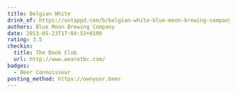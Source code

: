 ```yaml
---
title: Belgian White
drink_of: https://untappd.com/b/belgian-white-blue-moon-brewing-company/3839
authors: Blue Moon Brewing Company
date: 2013-05-23T17:04:53+0100
rating: 3.5
checkin:
  title: The Book Club
  url: http://www.wearetbc.com/
badges:
  - Beer Connoisseur
posting_method: https://ownyour.beer
---
```

